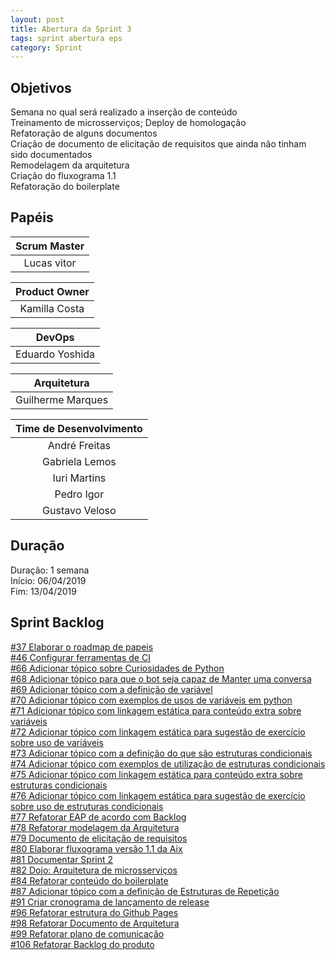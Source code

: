 ```yaml
---
layout: post
title: Abertura da Sprint 3
tags: sprint abertura eps
category: Sprint
---
```


## Objetivos

Semana no qual será realizado a inserção de conteúdo<br>
Treinamento de microsserviços; Deploy de homologação<br>
Refatoração de alguns documentos<br>
Criação de documento de elicitação de requisitos que ainda não tinham sido documentados<br>
Remodelagem da arquitetura<br>
Criação do fluxograma 1.1<br>
Refatoração do boilerplate

## Papéis

| **Scrum Master**|
|:--:|
|Lucas vitor|

|**Product Owner**|
|:--:|
|Kamilla Costa|

|**DevOps**|
|:--:|
|Eduardo Yoshida|

|**Arquitetura**|
|:--:|
|Guilherme Marques|

| Time de Desenvolvimento |
|:--:|
|André Freitas|
|Gabriela Lemos|
|Iuri Martins|
|Pedro Igor|
|Gustavo Veloso|

## Duração

Duração: 1 semana<br>
Início: 06/04/2019<br>
Fim: 13/04/2019


<!--more-->

## Sprint Backlog

[#37 Elaborar o roadmap de papeis](https://github.com/fga-eps-mds/2019.1-aix/issues/37)<br>
[#46 Configurar ferramentas de CI](https://github.com/fga-eps-mds/2019.1-aix/issues/46)<br>
[#66 Adicionar tópico sobre Curiosidades de Python](https://github.com/fga-eps-mds/2019.1-aix/issues/66)<br>
[#68 Adicionar tópico para que o bot seja capaz de Manter uma conversa](https://github.com/fga-eps-mds/2019.1-aix/issues/68)<br>
[#69 Adicionar tópico com a definição de variável](https://github.com/fga-eps-mds/2019.1-aix/issues/69)<br>
[#70 Adicionar tópico com exemplos de usos de variáveis em python](https://github.com/fga-eps-mds/2019.1-aix/issues/70)<br>
[#71 Adicionar tópico com linkagem estática para conteúdo extra sobre variáveis](https://github.com/fga-eps-mds/2019.1-aix/issues/71)<br>
[#72 Adicionar tópico com linkagem estática para sugestão de exercício sobre uso de variáveis](https://github.com/fga-eps-mds/2019.1-aix/issues/72)<br>
[#73 Adicionar tópico com a definição do que são estruturas condicionais](https://github.com/fga-eps-mds/2019.1-aix/issues/73)<br>
[#74 Adicionar tópico com exemplos de utilização de estruturas condicionais](https://github.com/fga-eps-mds/2019.1-aix/issues/74)<br>
[#75 Adicionar tópico com linkagem estática para conteúdo extra sobre estruturas condicionais](https://github.com/fga-eps-mds/2019.1-aix/issues/75)<br>
[#76 Adicionar tópico com linkagem estática para sugestão de exercício sobre uso de estruturas condicionais](https://github.com/fga-eps-mds/2019.1-aix/issues/76)<br>
[#77 Refatorar EAP de acordo com Backlog](https://github.com/fga-eps-mds/2019.1-aix/issues/77)<br>
[#78 Refatorar modelagem da Arquitetura](https://github.com/fga-eps-mds/2019.1-aix/issues/78)<br>
[#79 Documento de elicitação de requisitos](https://github.com/fga-eps-mds/2019.1-aix/issues/79)<br>
[#80 Elaborar fluxograma versão 1.1 da Aix](https://github.com/fga-eps-mds/2019.1-aix/issues/80)<br>
[#81 Documentar Sprint 2](https://github.com/fga-eps-mds/2019.1-aix/issues/81)<br>
[#82 Dojo: Arquitetura de microsserviços](https://github.com/fga-eps-mds/2019.1-aix/issues/82)<br>
[#84 Refatorar conteúdo do boilerplate](https://github.com/fga-eps-mds/2019.1-aix/issues/84)<br>
[#87 Adicionar tópico com a definição de Estruturas de Repetição](https://github.com/fga-eps-mds/2019.1-aix/issues/87)<br>
[#91 Criar cronograma de lançamento de release](https://github.com/fga-eps-mds/2019.1-aix/issues/91)<br>
[#96 Refatorar estrutura do Github Pages](https://github.com/fga-eps-mds/2019.1-aix/issues/96)<br>
[#98 Refatorar Documento de Arquitetura](https://github.com/fga-eps-mds/2019.1-aix/issues/98)<br>
[#99 Refatorar plano de comunicação](https://github.com/fga-eps-mds/2019.1-aix/issues/99)<br>
[#106 Refatorar Backlog do produto](https://github.com/fga-eps-mds/2019.1-aix/issues/106)<br>
